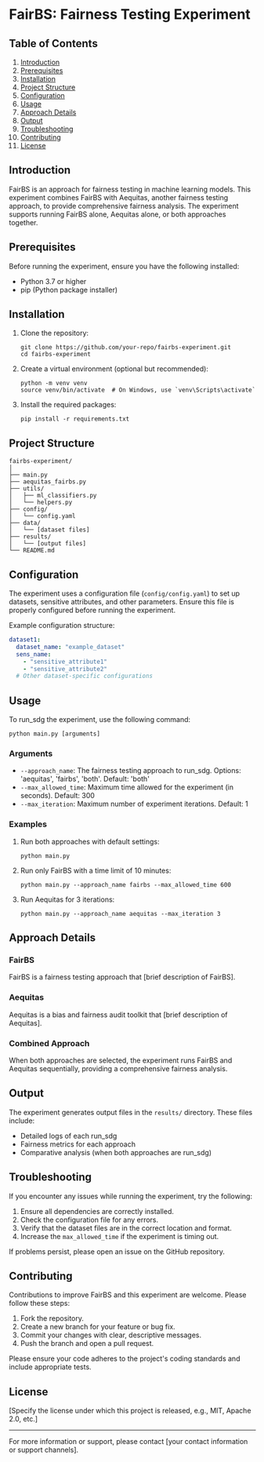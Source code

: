# FairBS: Fairness Testing Experiment

## Table of Contents
1. [Introduction](#introduction)
2. [Prerequisites](#prerequisites)
3. [Installation](#installation)
4. [Project Structure](#project-structure)
5. [Configuration](#configuration)
6. [Usage](#usage)
7. [Approach Details](#approach-details)
8. [Output](#output)
9. [Troubleshooting](#troubleshooting)
10. [Contributing](#contributing)
11. [License](#license)

## Introduction

FairBS is an approach for fairness testing in machine learning models. This experiment combines FairBS with Aequitas, another fairness testing approach, to provide comprehensive fairness analysis. The experiment supports running FairBS alone, Aequitas alone, or both approaches together.

## Prerequisites

Before running the experiment, ensure you have the following installed:
- Python 3.7 or higher
- pip (Python package installer)

## Installation

1. Clone the repository:
   ```
   git clone https://github.com/your-repo/fairbs-experiment.git
   cd fairbs-experiment
   ```

2. Create a virtual environment (optional but recommended):
   ```
   python -m venv venv
   source venv/bin/activate  # On Windows, use `venv\Scripts\activate`
   ```

3. Install the required packages:
   ```
   pip install -r requirements.txt
   ```

## Project Structure

```
fairbs-experiment/
│
├── main.py
├── aequitas_fairbs.py
├── utils/
│   ├── ml_classifiers.py
│   └── helpers.py
├── config/
│   └── config.yaml
├── data/
│   └── [dataset files]
├── results/
│   └── [output files]
└── README.md
```

## Configuration

The experiment uses a configuration file (`config/config.yaml`) to set up datasets, sensitive attributes, and other parameters. Ensure this file is properly configured before running the experiment.

Example configuration structure:
```yaml
dataset1:
  dataset_name: "example_dataset"
  sens_name:
    - "sensitive_attribute1"
    - "sensitive_attribute2"
  # Other dataset-specific configurations
```

## Usage

To run_sdg the experiment, use the following command:

```
python main.py [arguments]
```

### Arguments

- `--approach_name`: The fairness testing approach to run_sdg. Options: 'aequitas', 'fairbs', 'both'. Default: 'both'
- `--max_allowed_time`: Maximum time allowed for the experiment (in seconds). Default: 300
- `--max_iteration`: Maximum number of experiment iterations. Default: 1

### Examples

1. Run both approaches with default settings:
   ```
   python main.py
   ```

2. Run only FairBS with a time limit of 10 minutes:
   ```
   python main.py --approach_name fairbs --max_allowed_time 600
   ```

3. Run Aequitas for 3 iterations:
   ```
   python main.py --approach_name aequitas --max_iteration 3
   ```

## Approach Details

### FairBS
FairBS is a fairness testing approach that [brief description of FairBS].

### Aequitas
Aequitas is a bias and fairness audit toolkit that [brief description of Aequitas].

### Combined Approach
When both approaches are selected, the experiment runs FairBS and Aequitas sequentially, providing a comprehensive fairness analysis.

## Output

The experiment generates output files in the `results/` directory. These files include:
- Detailed logs of each run_sdg
- Fairness metrics for each approach
- Comparative analysis (when both approaches are run_sdg)

## Troubleshooting

If you encounter any issues while running the experiment, try the following:

1. Ensure all dependencies are correctly installed.
2. Check the configuration file for any errors.
3. Verify that the dataset files are in the correct location and format.
4. Increase the `max_allowed_time` if the experiment is timing out.

If problems persist, please open an issue on the GitHub repository.

## Contributing

Contributions to improve FairBS and this experiment are welcome. Please follow these steps:

1. Fork the repository.
2. Create a new branch for your feature or bug fix.
3. Commit your changes with clear, descriptive messages.
4. Push the branch and open a pull request.

Please ensure your code adheres to the project's coding standards and include appropriate tests.

## License

[Specify the license under which this project is released, e.g., MIT, Apache 2.0, etc.]

---

For more information or support, please contact [your contact information or support channels].